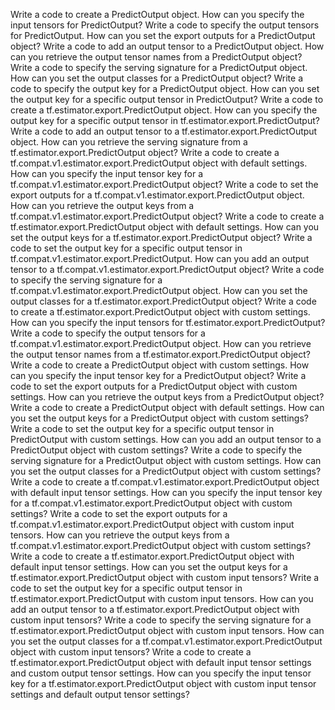 Write a code to create a PredictOutput object.
How can you specify the input tensors for PredictOutput?
Write a code to specify the output tensors for PredictOutput.
How can you set the export outputs for a PredictOutput object?
Write a code to add an output tensor to a PredictOutput object.
How can you retrieve the output tensor names from a PredictOutput object?
Write a code to specify the serving signature for a PredictOutput object.
How can you set the output classes for a PredictOutput object?
Write a code to specify the output key for a PredictOutput object.
How can you set the output key for a specific output tensor in PredictOutput?
Write a code to create a tf.estimator.export.PredictOutput object.
How can you specify the output key for a specific output tensor in tf.estimator.export.PredictOutput?
Write a code to add an output tensor to a tf.estimator.export.PredictOutput object.
How can you retrieve the serving signature from a tf.estimator.export.PredictOutput object?
Write a code to create a tf.compat.v1.estimator.export.PredictOutput object with default settings.
How can you specify the input tensor key for a tf.compat.v1.estimator.export.PredictOutput object?
Write a code to set the export outputs for a tf.compat.v1.estimator.export.PredictOutput object.
How can you retrieve the output keys from a tf.compat.v1.estimator.export.PredictOutput object?
Write a code to create a tf.estimator.export.PredictOutput object with default settings.
How can you set the output keys for a tf.estimator.export.PredictOutput object?
Write a code to set the output key for a specific output tensor in tf.compat.v1.estimator.export.PredictOutput.
How can you add an output tensor to a tf.compat.v1.estimator.export.PredictOutput object?
Write a code to specify the serving signature for a tf.compat.v1.estimator.export.PredictOutput object.
How can you set the output classes for a tf.estimator.export.PredictOutput object?
Write a code to create a tf.estimator.export.PredictOutput object with custom settings.
How can you specify the input tensors for tf.estimator.export.PredictOutput?
Write a code to specify the output tensors for a tf.compat.v1.estimator.export.PredictOutput object.
How can you retrieve the output tensor names from a tf.estimator.export.PredictOutput object?
Write a code to create a PredictOutput object with custom settings.
How can you specify the input tensor key for a PredictOutput object?
Write a code to set the export outputs for a PredictOutput object with custom settings.
How can you retrieve the output keys from a PredictOutput object?
Write a code to create a PredictOutput object with default settings.
How can you set the output keys for a PredictOutput object with custom settings?
Write a code to set the output key for a specific output tensor in PredictOutput with custom settings.
How can you add an output tensor to a PredictOutput object with custom settings?
Write a code to specify the serving signature for a PredictOutput object with custom settings.
How can you set the output classes for a PredictOutput object with custom settings?
Write a code to create a tf.compat.v1.estimator.export.PredictOutput object with default input tensor settings.
How can you specify the input tensor key for a tf.compat.v1.estimator.export.PredictOutput object with custom settings?
Write a code to set the export outputs for a tf.compat.v1.estimator.export.PredictOutput object with custom input tensors.
How can you retrieve the output keys from a tf.compat.v1.estimator.export.PredictOutput object with custom settings?
Write a code to create a tf.estimator.export.PredictOutput object with default input tensor settings.
How can you set the output keys for a tf.estimator.export.PredictOutput object with custom input tensors?
Write a code to set the output key for a specific output tensor in tf.estimator.export.PredictOutput with custom input tensors.
How can you add an output tensor to a tf.estimator.export.PredictOutput object with custom input tensors?
Write a code to specify the serving signature for a tf.estimator.export.PredictOutput object with custom input tensors.
How can you set the output classes for a tf.compat.v1.estimator.export.PredictOutput object with custom input tensors?
Write a code to create a tf.estimator.export.PredictOutput object with default input tensor settings and custom output tensor settings.
How can you specify the input tensor key for a tf.estimator.export.PredictOutput object with custom input tensor settings and default output tensor settings?